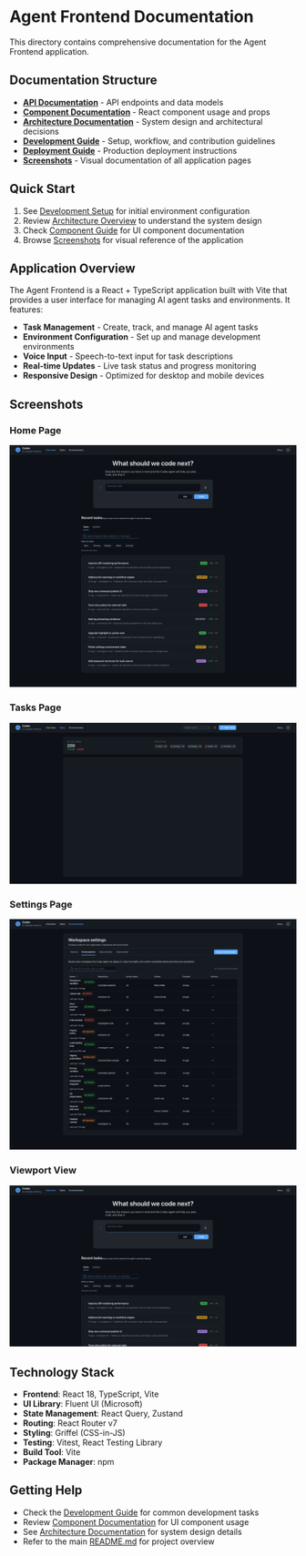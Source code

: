 # Agent Frontend Documentation

This directory contains comprehensive documentation for the Agent Frontend application.

## Documentation Structure

- **[API Documentation](./api/)** - API endpoints and data models
- **[Component Documentation](./components/)** - React component usage and props
- **[Architecture Documentation](./architecture/)** - System design and architectural decisions
- **[Development Guide](./development/)** - Setup, workflow, and contribution guidelines
- **[Deployment Guide](./deployment/)** - Production deployment instructions
- **[Screenshots](./screenshots/)** - Visual documentation of all application pages

## Quick Start

1. See [Development Setup](./development/setup.md) for initial environment configuration
2. Review [Architecture Overview](./architecture/overview.md) to understand the system design
3. Check [Component Guide](./components/README.md) for UI component documentation
4. Browse [Screenshots](./screenshots/) for visual reference of the application

## Application Overview

The Agent Frontend is a React + TypeScript application built with Vite that provides a user interface for managing AI agent tasks and environments. It features:

- **Task Management** - Create, track, and manage AI agent tasks
- **Environment Configuration** - Set up and manage development environments
- **Voice Input** - Speech-to-text input for task descriptions
- **Real-time Updates** - Live task status and progress monitoring
- **Responsive Design** - Optimized for desktop and mobile devices

## Screenshots

### Home Page
![Home Page](./screenshots/current-design-full.png)

### Tasks Page
![Tasks Page](./screenshots/current-design-tasks.png)

### Settings Page
![Settings Page](./screenshots/current-design-settings.png)

### Viewport View
![Viewport](./screenshots/current-design-viewport.png)

## Technology Stack

- **Frontend**: React 18, TypeScript, Vite
- **UI Library**: Fluent UI (Microsoft)
- **State Management**: React Query, Zustand
- **Routing**: React Router v7
- **Styling**: Griffel (CSS-in-JS)
- **Testing**: Vitest, React Testing Library
- **Build Tool**: Vite
- **Package Manager**: npm

## Getting Help

- Check the [Development Guide](./development/) for common development tasks
- Review [Component Documentation](./components/) for UI component usage
- See [Architecture Documentation](./architecture/) for system design details
- Refer to the main [README.md](../README.md) for project overview